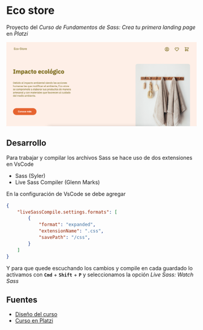 # Eco store

Proyecto del *Curso de Fundamentos de Sass: Crea tu primera landing page* en *Platzi*

![screenshot de la aplicación](./assets/imgs/screenshot.png)

## Desarrollo

Para trabajar y compilar los archivos Sass se hace uso de dos extensiones en VsCode

- Sass (Syler)
- Live Sass Compiler (Glenn Marks)

En la configuración de VsCode se debe agregar

```json
{
    "liveSassCompile.settings.formats": [
        {
            "format": "expanded",
            "extensionName": ".css",
            "savePath": "/css",
        }
    ]
}
```

Y para que quede escuchando los cambios y compile en cada guardado lo activamos con **`Cmd`** + **`Shift`** + **`P`**
y seleccionamos la opción *Live Sass: Watch Sass*

## Fuentes

- [Diseño del curso](https://www.figma.com/file/Em1aDiIHmqozHpUAjsYhT7/Eco-Store-Mockups-(Copy)?type=design&node-id=0-1&t=EIRQcKSqsZflHFZN-0)
- [Curso en Platzi](https://platzi.com/cursos/sass/)
